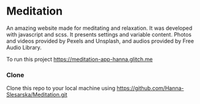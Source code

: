# Meditation

An amazing website made for meditating and relaxation. It was developed with javascript and scss. 
It presents settings and variable content. Photos and videos provided by Pexels and Unsplash, and audios provided by Free Audio Library.

To run this project https://meditation-app-hanna.glitch.me

### Clone
Clone this repo to your local machine using https://github.com/Hanna-Slesarska/Meditation.git

